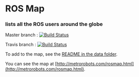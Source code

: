 # ROS Map
### lists all the ROS users around the globe

Master branch :
[![Build Status](https://travis-ci.org/DLu/ros_map.svg?branch=master)](https://travis-ci.org/DLu/ros_map)

Travis branch :
[![Build Status](https://travis-ci.org/DLu/ros_map.svg?branch=travis)](https://travis-ci.org/DLu/ros_map)

To add to the map, see the [README in the data folder](data/README.md).

You can see the map at [http://metrorobots.com/rosmap.html](http://metrorobots.com/rosmap.html).
